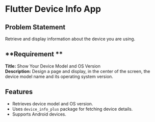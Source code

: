 # Flutter Device Info App

## **Problem Statement**
Retrieve and display information about the device you are using.

## **Requirement **
**Title:** Show Your Device Model and OS Version  
**Description:** Design a page and display, in the center of the screen, the device model name and its operating system version.

## **Features**
- Retrieves device model and OS version.
- Uses `device_info_plus` package for fetching device details.
- Supports Android devices.